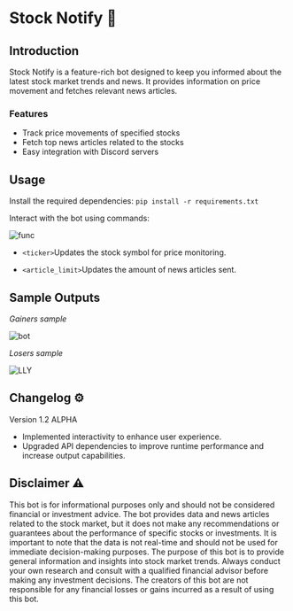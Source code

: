 # Stock Notify 💸

## Introduction
Stock Notify is a feature-rich bot designed to keep you informed about the latest stock market trends and news. It provides information on price movement and fetches relevant news articles.

### Features
- Track price movements of specified stocks
- Fetch top news articles related to the stocks
- Easy integration with Discord servers

## Usage
Install the required dependencies:
  ```pip install -r requirements.txt```

Interact with the bot using commands:

![func](https://github.com/tabularization/discord-stock-news-bot/assets/127825421/4f341bc3-0c72-4d27-af6b-b1c16c572ecb)
- ```<ticker>```Updates the stock symbol for price monitoring.

- ```<article_limit>```Updates the amount of news articles sent.

## Sample Outputs
*Gainers sample*

![bot](https://github.com/tabularization/discord-stock-news-bot/assets/127825421/20ddfc95-0b13-494d-80a1-30fdc22aedd1)

*Losers sample*

![LLY](https://github.com/tabularization/discord-stock-news-bot/assets/127825421/4e917e72-9a95-422f-baed-fdafe3493909)

## Changelog ⚙️
Version 1.2 ALPHA
- Implemented interactivity to enhance user experience.
- Upgraded API dependencies to improve runtime performance and increase output capabilities.
  
## Disclaimer ⚠️
This bot is for informational purposes only and should not be considered financial or investment advice. The bot provides data and news articles related to the stock market, but it does not make any recommendations or guarantees about the performance of specific stocks or investments. It is important to note that the data is not real-time and should not be used for immediate decision-making purposes. The purpose of this bot is to provide general information and insights into stock market trends. Always conduct your own research and consult with a qualified financial advisor before making any investment decisions. The creators of this bot are not responsible for any financial losses or gains incurred as a result of using this bot.
